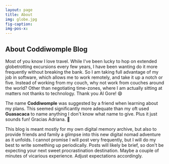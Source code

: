 ```yaml
---
layout: page
title: About
img: globe.jpg
fig-caption:
img-pos-x:
---
```

## About Coddiwomple Blog
Most of you know I love travel. While I've been lucky to hop on extended globetrotting excursions every few years, I have been wanting do it more frequently without breaking the bank. So I am taking full advantage of my job in software, which allows me to work remotely, and take it up a notch or five. Instead of working from my couch, why not work from couches around the world? Other than negotiating time-zones, where I am actually sitting at matters not thanks to technology. Thank you Al Gore! 😄

The name **Coddiwomple** was suggested by a friend when learning about my plans. This seemed significantly more adequate than my oft used **Guasacaca** to name anything I don't know what name to give. Plus it just sounds fun! Gracias Adriana. 🙂

This blog is meant mostly for my own digital memory archive, but also to provide friends and family a glimpse into this new digital nomad adventure as it unfolds. I cannot promise I will post very frequently, but I will do my best to write something up periodically. Posts will likely be brief, so don't be expecting your next sweet procrastination destination. Maybe a couple of minutes of vicarious experience. Adjust expectations accordingly.
